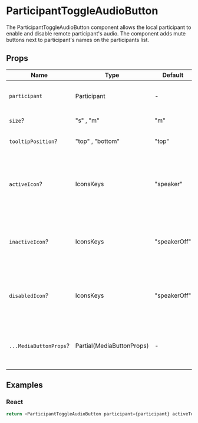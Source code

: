 # ParticipantToggleAudioButton

The ParticipantToggleAudioButton component allows the local participant to enable and disable remote participant's audio. The component adds mute buttons next to participant's names on the participants list.

## Props

| Name                   | Type                      | Default      | Description                                                       |
| ---------------------- | ------------------------- | ------------ | ----------------------------------------------------------------- |
| `participant`          | Participant               | -            | The object of the selected participant.                           |
| `size`?                | "s" , "m"                 | "m"          | The size of the button.                                           |
| `tooltipPosition`?     | "top" , "bottom"          | "top"        | The position of the tooltip.                                      |
| `activeIcon`?          | IconsKeys                 | "speaker"    | The icon displayed on the button when a participant is not muted. |
| `inactiveIcon`?        | IconsKeys                 | "speakerOff" | The icon displayed on the button when a participant is muted.     |
| `disabledIcon`?        | IconsKeys                 | "speakerOff" | The icon displayed on the button when the button is disabled.     |
| `...MediaButtonProps`? | Partial(MediaButtonProps) | -            | Props that will be passed to the root of the button element.      |

## Examples

### React

```javascript
return <ParticipantToggleAudioButton participant={participant} activeTooltipText="Volume off" />;
```
